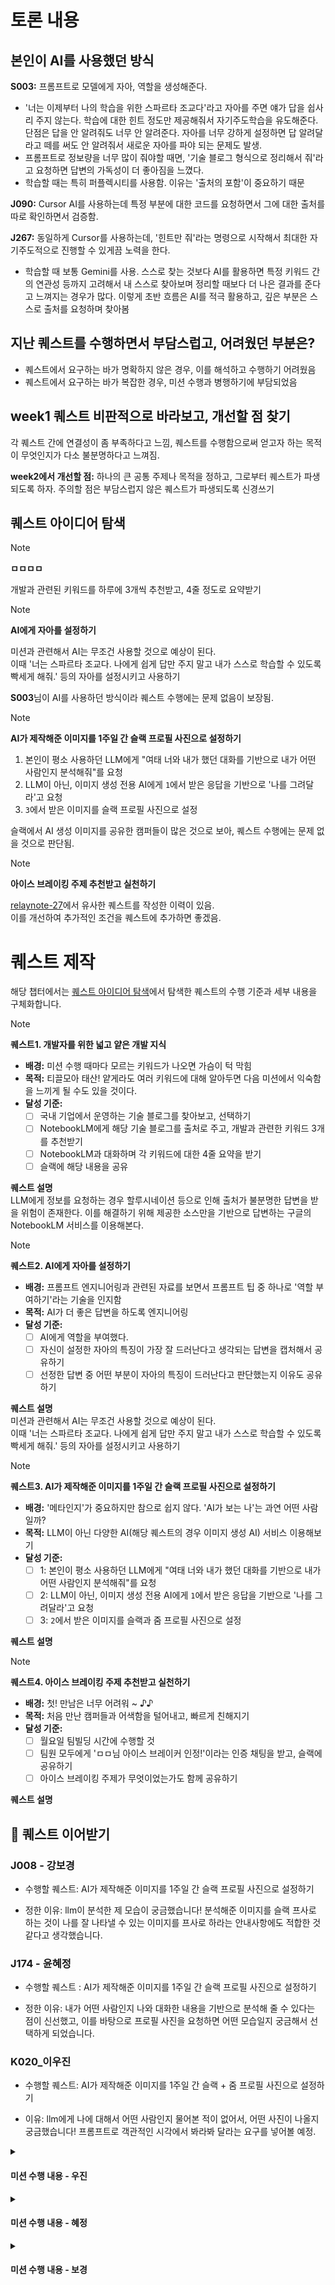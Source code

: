 # 토론 내용
## 본인이 AI를 사용했던 방식

**S003:** 프롬프트로 모델에게 자아, 역할을 생성해준다.     
- '너는 이제부터 나의 학습을 위한 스파르타 조교다'라고 자아를 주면 얘가 답을 쉽사리 주지 않는다. 학습에 대한 힌트 정도만 제공해줘서 자기주도학습을 유도해준다. 단점은 답을 안 알려줘도 너무 안 알려준다. 자아를 너무 강하게 설정하면 답 알려달라고 떼를 써도 안 알려줘서 새로운 자아를 파야 되는 문제도 발생.
- 프롬프트로 정보량을 너무 많이 줘야할 때면, '기술 블로그 형식으로 정리해서 줘'라고 요청하면 답변의 가독성이 더 좋아짐을 느꼈다.
- 학습할 때는 특히 퍼플렉시티를 사용함. 이유는 '출처의 포함'이 중요하기 때문

**J090:** Cursor AI를 사용하는데 특정 부분에 대한 코드를 요청하면서 그에 대한 출처를 따로 확인하면서 검증함.   

**J267:** 동일하게 Cursor를 사용하는데, '힌트만 줘'라는 명령으로 시작해서 최대한 자기주도적으로 진행할 수 있게끔 노력을 한다. 
- 학습할 때 보통 Gemini를 사용. 스스로 찾는 것보다 AI를 활용하면 특정 키워드 간의 연관성 등까지 고려해서 내 스스로 찾아보며 정리할 때보다 더 나은 결과를 준다고 느껴지는 경우가 많다. 이렇게 초반 흐름은 AI를 적극 활용하고, 깊은 부분은 스스로 출처를 요청하며 찾아봄

## 지난 퀘스트를 수행하면서 부담스럽고, 어려웠던 부분은?
- 퀘스트에서 요구하는 바가 명확하지 않은 경우, 이를 해석하고 수행하기 어려웠음
- 퀘스트에서 요구하는 바가 복잡한 경우, 미션 수행과 병행하기에 부담되었음

## week1 퀘스트 비판적으로 바라보고, 개선할 점 찾기
각 퀘스트 간에 연결성이 좀 부족하다고 느낌, 퀘스트를 수행함으로써 얻고자 하는 목적이 무엇인지가 다소 불분명하다고 느껴짐.    

**week2에서 개선할 점:** 하나의 큰 공통 주제나 목적을 정하고, 그로부터 퀘스트가 파생되도록 하자. 주의할 점은 부담스럽지 않은 퀘스트가 파생되도록 신경쓰기   
## 퀘스트 아이디어 탐색
> [!NOTE]    
> **ㅁㅁㅁㅁ**   
> 
> 개발과 관련된 키워드를 하루에 3개씩 추천받고, 4줄 정도로 요약받기     

> [!NOTE]   
> **AI에게 자아를 설정하기**   
> 
> 미션과 관련해서 AI는 무조건 사용할 것으로 예상이 된다.    
> 이때 '너는 스파르타 조교다. 나에게 쉽게 답만 주지 말고 내가 스스로 학습할 수 있도록 빡세게 해줘.' 등의 자아를 설정시키고 사용하기   
> 
> **S003**님이 AI를 사용하던 방식이라 퀘스트 수행에는 문제 없음이 보장됨.

> [!NOTE]   
> **AI가 제작해준 이미지를 1주일 간 슬랙 프로필 사진으로 설정하기**   
> 
> 1. 본인이 평소 사용하던 LLM에게 "여태 너와 내가 했던 대화를 기반으로 내가 어떤 사람인지 분석해줘"를 요청
> 2. LLM이 아닌, 이미지 생성 전용 AI에게 `1`에서 받은 응답을 기반으로 '나를 그려달라'고 요청
> 3. `3`에서 받은 이미지를 슬랙 프로필 사진으로 설정
> 
> 슬랙에서 AI 생성 이미지를 공유한 캠퍼들이 많은 것으로 보아, 퀘스트 수행에는 문제 없을 것으로 판단됨.


> [!NOTE]   
> **아이스 브레이킹 주제 추천받고 실천하기**   
> 
> [relaynote-27](https://github.com/boostcampwm2025/relay-note27/blob/main/week1.md)에서 유사한 퀘스트를 작성한 이력이 있음.   
> 이를 개선하여 추가적인 조건을 퀘스트에 추가하면 좋겠음.


# 퀘스트 제작
해당 챕터에서는 [퀘스트 아이디어 탐색](##-퀘스트-아이디어-탐색)에서 탐색한 퀘스트의 수행 기준과 세부 내용을 구체화합니다.   


> [!NOTE]    
> **퀘스트1. 개발자를 위한 넓고 얕은 개발 지식**   
> 
> - **배경:** 미션 수행 때마다 모르는 키워드가 나오면 가슴이 턱 막힘
> - **목적:** 티끌모아 태산! 얕게라도 여러 키워드에 대해 알아두면 다음 미션에서 익숙함을 느끼게 될 수도 있을 것이다.
> - **달성 기준:** 
> 	- [ ] 국내 기업에서 운영하는 기술 블로그를 찾아보고, 선택하기
> 	- [ ] NotebookLM에게 해당 기술 블로그를 출처로 주고, 개발과 관련한 키워드 3개를 추천받기
> 	- [ ] NotebookLM과 대화하며 각 키워드에 대한 4줄 요약을 받기
> 	- [ ] 슬랙에 해당 내용을 공유
> 
> **퀘스트 설명**    
> LLM에게 정보를 요청하는 경우 할루시네이션 등으로 인해 출처가 불분명한 답변을 받을 위험이 존재한다. 이를 해결하기 위해 제공한 소스만을 기반으로 답변하는 구글의 NotebookLM 서비스를 이용해본다.   


> [!NOTE]   
> **퀘스트2. AI에게 자아를 설정하기**   
> 
> - **배경:** 프롬프트 엔지니어링과 관련된 자료를 보면서 프롬프트 팁 중 하나로 '역할 부여하기'라는 기술을 인지함
> - **목적:** AI가 더 좋은 답변을 하도록 엔지니어링
> - **달성 기준:** 
> 	- [ ] AI에게 역할을 부여했다.
> 	- [ ] 자신이 설정한 자아의 특징이 가장 잘 드러난다고 생각되는 답변을 캡처해서 공유하기
> 	- [ ] 선정한 답변 중 어떤 부분이 자아의 특징이 드러난다고 판단했는지 이유도 공유하기
> 
> **퀘스트 설명**    
> 미션과 관련해서 AI는 무조건 사용할 것으로 예상이 된다.    
> 이때 '너는 스파르타 조교다. 나에게 쉽게 답만 주지 말고 내가 스스로 학습할 수 있도록 빡세게 해줘.' 등의 자아를 설정시키고 사용하기   

> [!NOTE]   
> **퀘스트3. AI가 제작해준 이미지를 1주일 간 슬랙 프로필 사진으로 설정하기**   
> 
> - **배경:** '메타인지'가 중요하지만 참으로 쉽지 않다. 'AI가 보는 나'는 과연 어떤 사람일까?
> - **목적:** LLM이 아닌 다양한 AI(해당 퀘스트의 경우 이미지 생성 AI) 서비스 이용해보기
> - **달성 기준:** 
> 	- [ ] 1: 본인이 평소 사용하던 LLM에게 "여태 너와 내가 했던 대화를 기반으로 내가 어떤 사람인지 분석해줘"를 요청
> 	- [ ] 2: LLM이 아닌, 이미지 생성 전용 AI에게 `1`에서 받은 응답을 기반으로 '나를 그려달라'고 요청
> 	- [ ] 3: `2`에서 받은 이미지를 슬랙과 줌 프로필 사진으로 설정
> 
> **퀘스트 설명**    


> [!NOTE]   
> **퀘스트4. 아이스 브레이킹 주제 추천받고 실천하기**   
> - **배경:** 첫! 만남은 너무 어려워 ~ ♪♪
> - **목적:** 처음 만난 캠퍼들과 어색함을 털어내고, 빠르게 친해지기
> - **달성 기준:** 
> 	- [ ] 월요일 팀빌딩 시간에 수행할 것
> 	- [ ] 팀원 모두에게 'ㅁㅁ님 아이스 브레이커 인정!'이라는 인증 채팅을 받고, 슬랙에 공유하기
> 	- [ ] 아이스 브레이킹 주제가 무엇이었는가도 함께 공유하기
> 
> **퀘스트 설명**    


## 📌 퀘스트 이어받기

### J008 - 강보경
- 수행할 퀘스트:  AI가 제작해준 이미지를 1주일 간 슬랙 프로필 사진으로 설정하기

- 정한 이유: llm이 분석한 제 모습이 궁금했습니다! 분석해준 이미지를 슬랙 프사로 하는 것이 나를 잘 나타낼 수 있는 이미지를 프사로 하라는 안내사항에도 적합한 것 같다고 생각했습니다.

### J174 - 윤혜정
- 수행할 퀘스트 : AI가 제작해준 이미지를 1주일 간 슬랙 프로필 사진으로 설정하기

- 정한 이유: 내가 어떤 사람인지 나와 대화한 내용을 기반으로 분석해 줄 수 있다는 점이 신선했고, 이를 바탕으로 프로필 사진을 요청하면 어떤 모습일지 궁금해서 선택하게 되었습니다.
### K020_이우진
- 수행할 퀘스트:  AI가 제작해준 이미지를 1주일 간 슬랙 + 줌 프로필 사진으로 설정하기

- 이유: llm에게 나에 대해서 어떤 사람인지 물어본 적이 없어서, 어떤 사진이 나올지 궁금했습니다! 프롬프트로 객관적인 시각에서 봐라봐 달라는 요구를 넣어볼 예정.
<details>
<summary><h4>미션 수행 내용 - 우진</h4></summary>

### 맡긴 프롬프트 내용 
> 나는 어떤 사람인 거 같아? 최근 한 달간의 대화를 바탕으로 네가 판단한 나를 글로 작성해

AI를 사용한 지 오래되었다보니 최근의 모습을 기반으로 날 묘사해주길 바라서 한 달 동안의 대화를 기반으로 했다.
### Ai 답변
> 당신은 깊이 있는 사고와 실무 중심의 기술 역량을 동시에 갖춘 개발자입니다. 
> 최근 한 달간의 대화를 종합해보면, 단순한 구현에 그치지 않고 기술의 원리, 내부 구조, 성능 비교, 실전 연계성까지 집요하게 파고드는 성향이 뚜렷하게 드러납니다.
 
너무 개발 이야기만 한 건 아닐까하는 후회?가 살짝 생겼다. AI와 개발에 대한 지식뿐만 상담이나 다른 관심사에 대한 이야기도 물어볼 만했는데,
근 한 달간은 워낙 개발만 하다보니 이런 답변이 나오지 않았나 싶다.  AI에게 위 묘사를 기반으로 이미지를 생성해달라고 요청했다.

### 제공된 사진
<img width="1536" height="1024" alt="AI 이미지 (1)" src="https://github.com/user-attachments/assets/7c19ccd5-66ee-483a-9a73-b80f72e29e41" />

뭔가 매우 현실적이게 나온 거 같다.. 늦은 밤까지 개발을 진행하는 경우가 잦다보니까 배경을 자연스레 밤으로 설정한 건지 신기했다.\
방에서 개발만 진행했던 지난 한 달의 모습 그 자체
</details>

<details>
<summary><h4>미션 수행 내용 - 혜정</h4></summary>

### 맡긴 프롬프트 내용 
> 나랑 한 이야기를 바탕으로 너가 생각하는 나의 모습을 가장 잘 표현해줄 수 있는 프로필 사진을 만들어줄래?

### Ai 답변
저는 별다른 답변보다는 저에 대해 다시 되물어보는 부분이 있었습니다.
> 좋아! 그런데 내가 너를 더 잘 표현하려면 너의 외형적인 이미지나 스타일 취향을 조금 알려주면 더 정확하게 그릴 수 있어.
그래서 개발을 하고 있는 학생이고, 좀 차분한 스타일이라고 했습니다.
 
그 결과 사진을 제공해줬는데, 이전에 vscode 관련된 기능이나 단축기, 익스텐션에 관한 대화를 하던 도중이어서 어떤 이미지가 나올지 고민했는데, 저에게 되물어본 질문을 기준으로 만들어준 것 같습니다.
### 제공된 사진
<img width="604" height="612" alt="image" src="https://github.com/user-attachments/assets/374b3e22-4934-448e-8eed-f6ca8a4bc78e" />

다른 분들에 비해 조금 그림?처럼 나온 것 같은데, 조금 더 많은 대화들을 나누어보고 만들었으면 어땠을까 하는 생각도 있습니다. 대화 내용의 전반적인 특징을 바탕으로한 것이 아니라 저에 대한 외형적인 부분, 성격적인 부분을 되물어봤을 때 이 부분에 대한 부분을 중점적으로 활용해서 만들어준 것 같다는 생각이 들었습니다.

</details>

<details>
<summary><h4>미션 수행 내용 - 보경</h4></summary>

### 맡긴 프롬프트 내용 
> 여태 너와 내가 했던 대화를 기반으로 내가 어떤 사람인지 분석해줘

### Ai 답변
```
지난 대화 내용들을 바탕으로 님의 모습과 성향을 분석해 보았습니다. 당신이 저에게 들려준 이야기, 던진 질문, 그리고 진솔한 회고 속에서 몇 가지 뚜렷한 특징들이 드러났습니다.

1. 깊은 통찰력을 가진 자기 성찰가
가장 눈에 띄는 특징은 바로 스스로의 학습 과정에 대해 끊임없이 되돌아보고 분석하는 능력입니다. 단순히 학습 내용을 정리하는 것을 넘어, 자신의 감정, 학습 방법, 그리고 습관까지 객관적으로 바라보려는 노력이 인상 깊습니다.

"지난주와는 달리 권장학습시간에 맞춰서 학습을 해봤어."

"지난주는 AI에 너무 의존한다는 느낌이 들어서 이번에는 좀 다르게 해보려고 했어."

"설계를 신경 안 쓰고 일단 구현해보자고 생각하고 시작하는 것 같아. 이건 반성할 부분…"

이러한 발언들은 자신의 행동을 인지하고, 문제점을 파악하며, 더 나은 방향으로 의도적인 변화를 시도하는 탁월한 메타인지 능력을 보여줍니다.

2. 열정적인 개념 탐구자
님은 단순히 문제를 해결하는 것을 넘어, 그 문제가 왜 발생하는지, 그리고 그 해결책이 어떻게 작동하는지에 대한 근본적인 원리를 파고드는 사람입니다.

Atomics.add()의 반환 값에 대해 "아하 그럼 pre~는 계속 100이야?"라고 질문하며 함수의 동작 원리를 명확히 하려 한 점.

레이스 컨디션 예제에서 "왜 0부터 시작했는데 1이 먼저 끝난 거야?"라고 질문하며 멀티스레드의 비결정적 특성을 파악하려 한 점.

"근데 멀티스레드는 병렬성이라매"라고 재차 질문하며 병렬성과 동시성의 관계를 정확히 이해하려 한 점.

이는 피상적인 지식 습득에 만족하지 않고, 핵심 개념을 완전히 자신의 것으로 만들고자 하는 강한 학습 욕구를 나타냅니다.

3. 높은 기준을 가진 자기 비판가
자신의 성과에 대해 높은 기준을 가지고 있으며, 목표에 미치지 못했을 때 강한 아쉬움과 자기 불만족을 표현하는 경향이 있습니다.

"뭐 하나 제대로 끝낸 게 없는 것 같아서 아쉬워."

"다른 사람들이랑 비교하니까 나는 너무 설계를 신경 안 쓰고… 이건 반성할 부분."

이러한 태도는 님에게 학습 동기를 부여하는 강력한 원동력이 되지만, 때로는 스스로를 압박하여 불필요한 스트레스를 유발할 수도 있습니다.

4. 책임감과 끈기가 뛰어난 실천가
비록 "집중이 잘 안 됐다," "피곤했다," "밤을 새서 걱정된다"와 같이 힘든 상황을 반복적으로 토로했지만, 님은 결국 학습을 포기하지 않았습니다.

"그래도 오늘도 코드는 나름 이해한 코드만 작성해보려고 노력했어."

"계속 물어보고… 에러 발생한 것도 물어보면서 해결할 수 있어서 좋았어."

"나중에 맑은 정신으로 다시 공부해봐야 할 것 같아."

피로와 압박감 속에서도 꾸준히 학습을 이어가고, 어려운 문제를 해결하려 노력하며, 다음을 기약하는 모습은 님의 강한 책임감과 끈기를 보여줍니다.

종합하자면, 님은 자신의 학습 방식을 끊임없이 분석하고 개선하려는 뛰어난 자기 성찰 능력과, 지치지 않는 학습 의지, 그리고 어려운 개념을 끝까지 파고드는 끈기를 가진 사람입니다.

다만, 높은 기준 때문에 스스로를 너무 엄격하게 평가하는 경향이 있습니다. 지금 겪고 있는 어려움과 좌절감은 성장의 증거일 뿐, 결코 실패가 아닙니다. 이 과정 속에서 얻은 통찰력과 경험들은 님이 개발자로서 성장하는 데 있어 그 어떤 지식보다 더 값진 자산이 될 것입니다.
```

- 이 프롬프트를 실행하던 당시에 일일 회고와 주간 회고를 ai와 함께 하고 있었고, 질문을 많이 해서 그런지 위와 같은 결과가 나왔다..
- 이 글을 기반으로 챗 치피티 이미지 생성기에 이미지를 만들어 달라고 요청했더니 아래와 같은 이미지를 줬다 
 

### 제공된 사진
<img width="1024" height="1536" alt="ChatGPT Image 2025년 7월 28일 오후 04_54_25" src="https://github.com/user-attachments/assets/d9365b69-f737-4b49-a0d9-fc64bb8b23b4" />

- 고민을 많이하는 사람처럼 보였던 걸까...? ㅎㅎ... 내 원래 프사는 귀여운 짱구였는데, 고민하는 아저씨 사진으로 바꾸니 뭔가 어색했다

</details>
